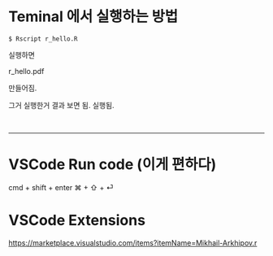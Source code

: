 # Teminal 에서 실행하는 방법

```
$ Rscript r_hello.R
```

실행하면

r_hello.pdf

만들어짐.

그거 실행한거 결과 보면 됨.
실행됨.

<br>

<hr>

# VSCode Run code (이게 편하다)

cmd + shift + enter
⌘ + ⇧ + ⏎

# VSCode Extensions

https://marketplace.visualstudio.com/items?itemName=Mikhail-Arkhipov.r
